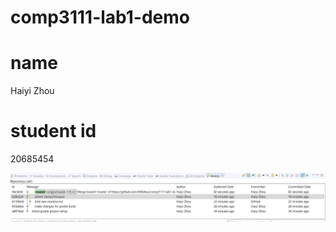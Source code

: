 # comp3111-lab1-demo

# name
Haiyi Zhou

# student id
20685454

![Image of history](src/git-history.png)